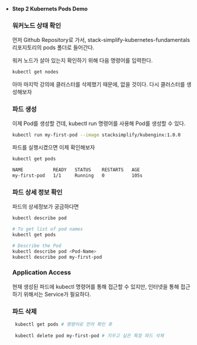 
- **Step 2 Kubernets Pods Demo**
    
    
    ### 워커노드 상태 확인
    
    먼저 Github Repository로 가서, stack-simplify-kubernetes-fundamentals 리포지토리의 pods 폴더로 들어간다.
    
    워커 노드가 살아 있는지 확인하기 위해 다음 명령어를 입력한다.
    
    ```bash
    kubectl get nodes
    ```
    
    아마 마지막 강의에 클러스터를 삭제했기 때문에, 없을 것이다. 다시 클러스터를 생성해보자
    
    ### 파드 생성
    
    이제 Pod를 생성할 건데, kubectl run 명령어를 사용해 Pod를 생성할 수 있다. 
    
    ```bash
    kubectl run my-first-pod --image stacksimplify/kubenginx:1.0.0
    ```
    
    파드를 실행시켰으면 이제 확인해보자
    
    ```bash
    kubectl get pods
    
    NAME           READY   STATUS    RESTARTS   AGE
    my-first-pod   1/1     Running   0          105s
    ```
    
    ### 파드 상세 정보 확인
    
    파드의 상세정보가 궁금하다면
    
    ```bash
    kubectl describe pod 
    
    # To get list of pod names
    kubectl get pods
    
    # Describe the Pod
    kubectl describe pod <Pod-Name>
    kubectl describe pod my-first-pod 
    ```
    
    ### Application Access
    
    현재 생성된 파드에 kubectl 명령어를 통해 접근할 수 있지만, 인터넷을 통해 접근하기 위해서는 Service가 필요하다.
    
    ### 파드 삭제
    
    ```bash
     kubectl get pods # 명령어로 먼저 확인 후
     
     kubectl delete pod my-first-pod # 지우고 싶은 특정 파드 삭제
    ```